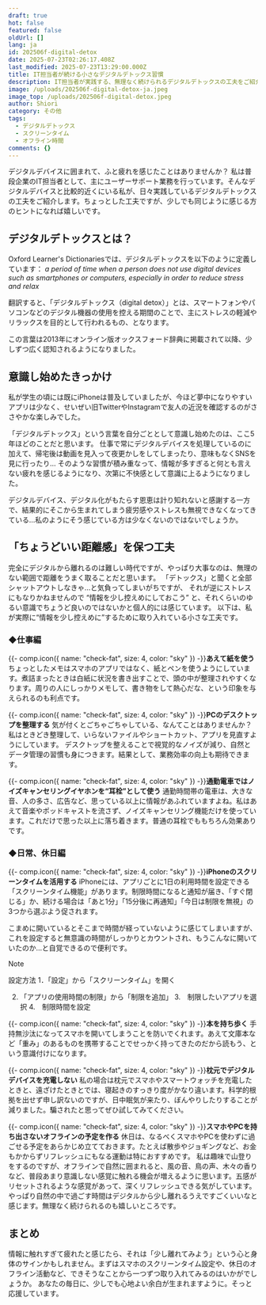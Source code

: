 ```yaml
---
draft: true
hot: false
featured: false
oldUrl: []
lang: ja
id: 202506f-digital-detox
date: 2025-07-23T02:26:17.408Z
last_modified: 2025-07-23T13:29:00.000Z
title: IT担当者が続ける小さなデジタルデトックス習慣
description: IT担当者が実践する、無理なく続けられるデジタルデトックスの工夫をご紹介します。
image: /uploads/202506f-digital-detox-ja.jpeg
image_top: /uploads/202506f-digital-detox.jpeg
author: Shiori
category: その他
tags:
  - デジタルデトックス
  - スクリーンタイム
  - オフライン時間
comments: {}
---
```

デジタルデバイスに囲まれて、ふと疲れを感じたことはありませんか？ 
私は普段企業のIT担当者として、主にユーザーサポート業務を行っています。そんなデジタルデバイスと比較的近くにいる私が、日々実践しているデジタルデトックスの工夫をご紹介します。ちょっとした工夫ですが、少しでも同じように感じる方のヒントになれば嬉しいです。 

<!--more-->

## デジタルデトックスとは？ 
Oxford Learner's Dictionariesでは、デジタルデトックスを以下のように定義しています： 
*a period of time when a person does not use digital devices such as smartphones or computers, especially in order to reduce stress and relax*

翻訳すると、「デジタルデトックス（digital detox）」とは、スマートフォンやパソコンなどのデジタル機器の使用を控える期間のことで、主にストレスの軽減やリラックスを目的として行われるもの、となります。 

この言葉は2013年にオンライン版オックスフォード辞典に掲載されて以降、少しずつ広く認知されるようになりました。 

## 意識し始めたきっかけ
私が学生の頃には既にiPhoneは普及していましたが、今ほど夢中になりやすいアプリは少なく、せいぜい旧TwitterやInstagramで友人の近況を確認するのがささやかな楽しみでした。 

「デジタルデトックス」という言葉を自分ごととして意識し始めたのは、ここ5年ほどのことだと思います。 
仕事で常にデジタルデバイスを処理しているのに加えて、帰宅後は動画を見入って夜更かしをしてしまったり、意味もなくSNSを見に行ったり… 
そのような習慣が積み重なって、情報が多すぎると何とも言えない疲れを感じるようになり、次第に不快感として意識に上るようになりました。 

デジタルデバイス、デジタル化がもたらす恩恵は計り知れないと感謝する一方で、結果的にそこから生まれてしまう疲労感やストレスも無視できなくなってきている…私のようにそう感じている方は少なくないのではないでしょうか。 

## 「ちょうどいい距離感」を保つ工夫 
完全にデジタルから離れるのは難しい時代ですが、やっぱり大事なのは、無理のない範囲で距離をうまく取ることだと思います。 
「デトックス」と聞くと全部シャットアウトしなきゃ…と気負ってしまいがちですが、 
それが逆にストレスにもなりかねませんので 
“情報を少し控えめにしておこう” と、それくらいのゆるい意識でちょうど良いのではないかと個人的には感じています。 
以下は、私が実際に“情報を少し控えめに”するために取り入れている小さな工夫です。

### ◆仕事編 
{{- comp.icon({ name: "check-fat", size: 4, color: "sky" }) -}}**あえて紙を使う** 
ちょっとしたメモはスマホのアプリではなく、紙とペンを使うようにしています。煮詰まったときは白紙に状況を書き出すことで、頭の中が整理されやすくなります。周りの人にしっかりメモして、書き物をして熱心だな、という印象を与えられるのも利点です。 

{{- comp.icon({ name: "check-fat", size: 4, color: "sky" }) -}}**PCのデスクトップを整理する**
気が付くとごちゃごちゃしている、なんてことはありませんか？私はときどき整理して、いらないファイルやショートカット、アプリを見直すようにしています。 
デスクトップを整えることで視覚的なノイズが減り、自然とデータ管理の習慣も身につきます。結果として、業務効率の向上も期待できます。

{{- comp.icon({ name: "check-fat", size: 4, color: "sky" }) -}}**通勤電車ではノイズキャンセリングイヤホンを“耳栓”として使う**
通勤時間帯の電車は、大きな音、人の多さ、広告など、思っている以上に情報があふれていますよね。私はあえて音楽やポッドキャストを流さず、ノイズキャンセリング機能だけを使っています。これだけで思った以上に落ち着きます。普通の耳栓でももちろん効果ありです。 

### ◆日常、休日編
{{- comp.icon({ name: "check-fat", size: 4, color: "sky" }) -}}**iPhoneのスクリーンタイムを活用する**
iPhoneには、アプリごとに1日の利用時間を設定できる「スクリーンタイム機能」があります。制限時間になると通知が届き、「すぐ閉じる」か、続ける場合は「あと1分」「15分後に再通知」「今日は制限を無視」の3つから選ぶよう促されます。 

こまめに開いているとそこまで時間が経っていないように感じてしまいますが、これを設定すると無意識の時間がしっかりとカウントされ、もうこんなに開いていたのか…と自覚できるので便利です。 

> [!NOTE]
> 設定方法 
1．「設定」から「スクリーンタイム」を開く 
2. 「アプリの使用時間の制限」から「制限を追加」 
3.　制限したいアプリを選択 
4.　制限時間を設定 

{{- comp.icon({ name: "check-fat", size: 4, color: "sky" }) -}}**本を持ち歩く** 
手持無沙汰になってスマホを開いてしまうことを防いでくれます。あえて文庫本など「重み」のあるものを携帯することでせっかく持ってきたのだから読もう、という意識付けになります。

{{- comp.icon({ name: "check-fat", size: 4, color: "sky" }) -}}**枕元でデジタルデバイスを充電しない** 
私の場合は枕元でスマホやスマートウォッチを充電したときと、遠ざけたときとでは、寝起きのすっきり度がかなり違います。科学的根拠を出せず申し訳ないのですが、日中眠気が来たり、ぼんやりしたりすることが減りました。騙されたと思ってぜひ試してみてください。

{{- comp.icon({ name: "check-fat", size: 4, color: "sky" }) -}}**スマホやPCを持ち出さないオフラインの予定を作る** 
休日は、なるべくスマホやPCを使わずに過ごせる予定をあらかじめ立てておきます。たとえば散歩やジョギングなど、お金もかからずリフレッシュにもなる運動は特におすすめです。 
私は趣味で山登りをするのですが、オフラインで自然に囲まれると、風の音、鳥の声、木々の香りなど、普段あまり意識しない感覚に触れる機会が増えるように思います。五感がリセットされるような感覚があって、深くリフレッシュできる気がしています。 
やっぱり自然の中で過ごす時間はデジタルから少し離れるうえですごくいいなと感じます。無理なく続けられるのも嬉しいところです。 

## まとめ 
情報に触れすぎて疲れたと感じたら、それは「少し離れてみよう」という心と身体のサインかもしれません。まずはスマホのスクリーンタイム設定や、休日のオフライン活動など、できそうなことから一つずつ取り入れてみるのはいかがでしょうか。 
あなたの毎日に、少しでも心地よい余白が生まれますように。そっと応援しています。
